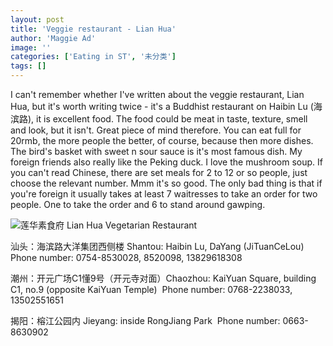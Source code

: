 ```yaml
---
layout: post
title: 'Veggie restaurant - Lian Hua'
author: 'Maggie Ad'
image: ''
categories: ['Eating in ST', '未分类']
tags: []
---
```


I can't remember whether I've written about the veggie restaurant, Lian Hua, but it's worth writing twice - it's a Buddhist restaurant on Haibin Lu (海滨路), it is excellent food. The food could be meat in taste, texture, smell and look, but it isn't. Great piece of mind therefore. You can eat full for 20rmb, the more people the better, of course, because then more dishes. The bird's basket with sweet n sour sauce is it's most famous dish. My foreign friends also really like the Peking duck. I love the mushroom soup. If you can't read Chinese, there are set meals for 2 to 12 or so people, just choose the relevant number. Mmm it's so good. The only bad thing is that if you're foreign it usually takes at least 7 waitresses to take an order for two people. One to take the order and 6 to stand around gawping.

![](http://static.flickr.com/34/68220462_66a82e2906_t.jpg)莲华素食府 Lian Hua Vegetarian Restaurant

汕头：海滨路大洋集团西侧楼 Shantou: Haibin Lu, DaYang (JiTuanCeLou)  Phone number: 0754-8530028, 8520098, 13829618308

潮州：开元广场C1懂9号（开元寺对面）Chaozhou: KaiYuan Square, building C1, no.9 (opposite KaiYuan Temple)  Phone number: 0768-2238033, 13502551651

揭阳：榕江公园内 Jieyang: inside RongJiang Park  Phone number: 0663-8630902